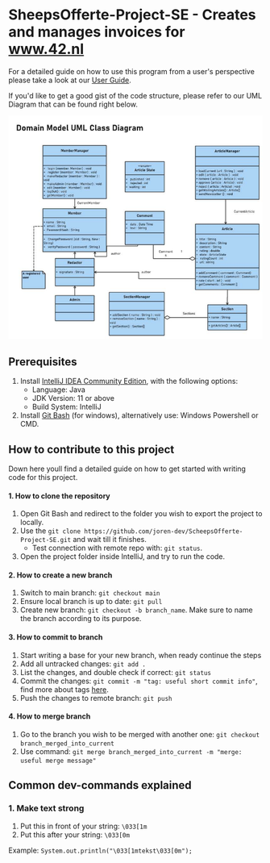 # SheepsOfferte-Project-SE - Creates and manages invoices for www.42.nl
For a detailed guide on how to use this program from a user's perspective please take a look at our [User Guide](https://github.com/joren-dev/ScheepsOfferte-Project-SE/tree/main/docs/user%20guide). 

If you'd like to get a good gist of the code structure, please refer to our UML Diagram that can be found right below.

![UML class diagram example](https://raw.githubusercontent.com/joren-dev/ScheepsOfferte-Project-SE/main/docs/uml%20diagram/example_diagram_temp.jpg)

## Prerequisites
1. Install [IntelliJ IDEA Community Edition](https://www.jetbrains.com/idea/download/), with the following options:
	- Language: Java
	- JDK Version: 11 or above
	- Build System: IntelliJ
2. Install [Git Bash](https://gitforwindows.org/) (for windows), alternatively use: Windows Powershell or CMD.


## How to contribute to this project
Down here youll find a detailed guide on how to get started with writing code for this project.


#### 1. How to clone the repository
1. Open Git Bash and redirect to the folder you wish to export the project to locally.
2. Use the `git clone https://github.com/joren-dev/ScheepsOfferte-Project-SE.git` and wait till it finishes.
	- Test connection with remote repo with: `git status`.
3. Open the project folder inside IntelliJ, and try to run the code.

#### 2. How to create a new branch
1. Switch to main branch: `git checkout main`
2. Ensure local branch is up to date: `git pull`
3. Create new branch: `git checkout -b branch_name`. Make sure to name the branch according to its purpose.

#### 3. How to commit to branch
1. Start writing a base for your new branch, when ready continue the steps
2. Add all untracked changes: `git add .`
3. List the changes, and double check if correct: `git status`
4. Commit the changes: `git commit -m "tag: useful short commit info"`, find more about tags [here](link_wiki_here).
5. Push the changes to remote branch: `git push`

#### 4. How to merge branch
1. Go to the branch you wish to be merged with another one: `git checkout branch_merged_into_current`
2. Use command: `git merge branch_merged_into_current -m "merge: useful merge message"`


## Common dev-commands explained
### 1. Make text strong
1. Put this in front of your string: `\033[1m`
2. Put this after your string: `\033[0m`

Example: `System.out.println("\033[1mtekst\033[0m");`
